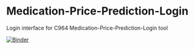 # Medication-Price-Prediction-Login
Login interface for C964 Medication-Price-Prediction-Login tool

[![Binder](https://mybinder.org/badge_logo.svg)](https://mybinder.org/v2/gh/sr2cute702/Medication-Price-Prediction-Login/020a312cface03679f6a91b46081ea4846ac14b4?urlpath=lab%2Ftree%2FMedication-Price-Prediction-Tool.ipynb)
